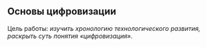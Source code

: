 ## Основы цифровизации
Цель работы: *изучить хронологию технологического развития, раскрыть суть понятия «цифровизация».*